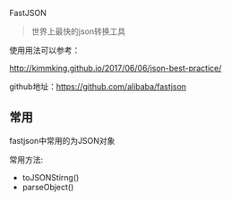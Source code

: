 FastJSON

> 世界上最快的json转换工具

使用用法可以参考：

http://kimmking.github.io/2017/06/06/json-best-practice/

github地址：https://github.com/alibaba/fastjson

## 常用

fastjson中常用的为JSON对象

常用方法:

* toJSONStirng()
* parseObject()

